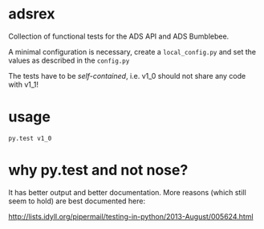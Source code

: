 # adsrex

Collection of functional tests for the ADS API and ADS Bumblebee.

A minimal configuration is necessary, create a `local_config.py`
and set the values as described in the `config.py`

The tests have to be *self-contained*, i.e. v1_0 should not 
share any code with v1_1!


# usage

```py.test v1_0```


# why py.test and not nose?

It has better output and better documentation. More reasons 
(which still seem to hold) are best documented here:

http://lists.idyll.org/pipermail/testing-in-python/2013-August/005624.html
